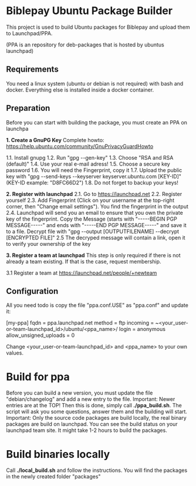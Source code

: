 # Biblepay Ubuntu Package Builder

This project is used to build Ubuntu packages for Biblepay and upload them to Launchpad/PPA.

(PPA is an repository for deb-packages that is hosted by ubuntus launchpad)

## Requirements

You need a linux system (ubuntu or debian is not required) with bash and docker.
Everything else is installed inside a docker container.

## Preparation

Before you can start with building the package, you must create an PPA on launchpa

**1. Create a GnuPG Key**
Complete howto: https://help.ubuntu.com/community/GnuPrivacyGuardHowto

1.1. Install gnupg
1.2. Run "gpg --gen-key"
1.3. Choose "RSA and RSA (default)"
1.4. Use your real e-mail adress!
1.5. Choose a secure key password
1.6. You will need the Fingerprint, copy it
1.7. Upload the public key with "gpg --send-keys --keyserver keyserver.ubuntu.com [KEY-ID]" (KEY-ID example: "D8FC66D2")
1.8. Do not forget to backup your keys!

**2. Register with launchpad**
2.1. Go to https://launchpad.net
2.2. Register yourself
2.3. Add Fingerprint (Click on your username at the top-right corner, then "Change email settings"). You find the     fingerprint in the output 
2.4. Launchpad will send you an email to ensure that you own the private key of the fingerprint. Copy the Message (starts with "-----BEGIN PGP MESSAGE-----" and ends with "-----END PGP MESSAGE-----" and save it to a file. Decrypt file with "gpg --output [OUTPUTFILENAME] --decrypt [ENCRYPTED FILE]"
2.5 The decryped message will contain a link, open it to verify your ownership of the key 

**3. Register a team at launchpad**
This step is only required if there is not already a team existing. If that is the case, request membership.

3.1 Register a team at https://launchpad.net/people/+newteam

## Configuration

All you need todo is copy the file "ppa.conf.USE" as "ppa.conf" and update it:

[my-ppa]
fqdn = ppa.launchpad.net
method = ftp
incoming = ~<your_user-or-team-launchpad_id>/ubuntu/<ppa_name>/
login = anonymous
allow_unsigned_uploads = 0

Change <your_user-or-team-launchpad_id> and <ppa_name> to your own values.

# Build for ppa

Before you can build a new version, you must update the file "debian/changelog" and add a new entry to the file. Important: Newer entries are at the TOP!
Then this is done, simply call **./ppa_build.sh**. The script will ask you some questions, answer them and the building will start.
Important: Only the source code packages are build locally, the real binary packages are build on launchpad. You can see the build status on your launchpad team site. It might take 1-2 hours to build the packages.

# Build binaries locally 

Call **./local_build.sh** and follow the instructions. You will find the packages in the newly created folder "packages"